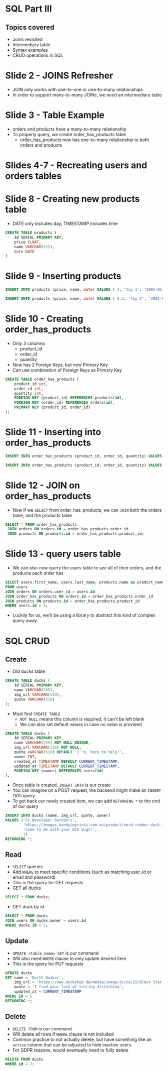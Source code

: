 # SQL Part III

## Topics covered

-   Joins revisited
-   Intermediary table
-   Syntax examples
-   CRUD operations in SQL

# Slide 2 - JOINS Refresher

-   JOIN only works with one-to-one or one-to-many relationships
-   In order to support many-to-many JOINs, we need an intermediary table

# Slide 3 - Table Example

-   orders and products have a many-to-many relationship
-   To properly query, we create order_has_products table
    -   order_has_products now has one-to-many relationship to both orders and products

# Slides 4-7 - Recreating users and orders tables

# Slide 8 - Creating new products table

-   DATE only includes day, TIMESTAMP includes time

```sql
CREATE TABLE products (
    id SERIAL PRIMARY KEY,
    price FLOAT,
    name VARCHAR(255),
    date DATE
)
```

# Slide 9 - Inserting products

```sql
INSERT INTO products (price, name, date) VALUES ( 2, 'toy 1', '2001-01-01 00:00:00');

INSERT INTO products (price, name, date) VALUES ( 6.2, 'toy 2', '2001-01-01 00:00:00');
```

# Slide 10 - Creating order_has_products

-   Only 3 columns
    -   product_id
    -   order_id
    -   quantity
-   Now has 2 Foreign Keys, but now Primary Key
-   Can use combination of Foreign Keys as Primary Key

```sql
CREATE TABLE order_has_products (
    product_id int,
    order_id int,
    quantity int,
    FOREIGN KEY (product_id) REFERENCES products(id),
    FOREIGN KEY (order_id) REFERENCES orders(id),
    PRIMARY KEY (product_id, order_id)
);
```

# Slide 11 - Inserting into order_has_products

```sql
INSERT INTO order_has_products (product_id, order_id, quantity) VALUES (1, 2, 10);

INSERT INTO order_has_products (product_id, order_id, quantity) VALUES (1, 1, 2);
```

# Slide 12 - JOIN on order_has_products

-   Now if we `SELECT` from order_has_products, we can `JOIN` both the orders table, and the products table

```sql
SELECT * FROM order_has_products
 JOIN orders ON orders.id = order_has_products.order_id
 JOIN products ON products.id = order_has_products.product_id;
```

# Slide 13 - query users table

-   We can also now query the users table to see all of their orders, and the products each order has

```sql
SELECT users.first_name, users.last_name, products.name as product_name, order_has_products.quantity
FROM users
JOIN orders ON orders.user_id = users.id
JOIN order_has_products ON orders.id = order_has_products.order_id
JOIN products ON products.id = order_has_products.product_id
WHERE users.id = 1;
```

-   Luckily for us, we'll be using a library to abstract this kind of complex query away.

# SQL CRUD

## Create

-   Old ducks table

```sql
CREATE TABLE ducks (
    id SERIAL PRIMARY KEY,
    name VARCHAR(255),
    img_url VARCHAR(510),
    quote VARCHAR(510)
);
```

-   Must first `CREATE TABLE`
    -   `NOT NULL` means this column is required, it can't be left blank
    -   We can also set default values in case no value is provided

```sql
CREATE TABLE ducks (
    id SERIAL PRIMARY KEY,
    name VARCHAR(255) NOT NULL UNIQUE,
    img_url VARCHAR(510) NOT NULL,
    quote VARCHAR(510) DEFAULT 'I''m, here to help!',
    owner INT,
    created_at TIMESTAMP DEFAULT CURRENT_TIMESTAMP,
    updated_at TIMESTAMP DEFAULT CURRENT_TIMESTAMP,
    FOREIGN KEY (owner) REFERENCES users(id)
);
```

-   Once table is created, `INSERT INTO` is our create
-   You can imagine on a POST request, the backend might make an `INSERT INTO` query
-   To get back our newly created item, we can add `RETURNING *` to the end of our query

```sql
INSERT INTO ducks (name, img_url, quote, owner)
VALUES ('Sr Developer Duckbert',
        'https://images.handyimprints.com.au/product/nerd-rubber-duck.jpg',
        'Come to me with your BIG bugs!',
        1)
RETURNING *;
```

## Read

-   `SELECT` queries
-   Add `WHERE` to meet specific conditions (such as matching user_id or email and password)
-   This is the query for GET requests
-   GET all ducks

```sql
SELECT * FROM ducks;
```

-   GET duck by id

```sql
SELECT * FROM ducks
JOIN users ON ducks.owner = users.id
WHERE ducks.id = 5;
```

## Update

-   `UPDATE <table_name> SET` is our command
-   Will also need `WHERE` clause to only update desired item
-   This is the query for PUT requests

```sql
UPDATE ducks
SET name = 'Darth Quaker',
    img_url = 'https://www.duckshop.de/media/image/3c/ce/25/Black_Star_Badeente_58495616_4_600x600.jpg',
    quote = 'I find your lack of testing disturbing',
    updated_at = CURRENT_TIMESTAMP
WHERE id = 5
RETURNING *;
```

## Delete

-   `DELETE FROM` is our command
-   Will delete all rows if `WHERE` clause is not included
-   Common practice to not actually delete, but have something like an `active` column that can be adjusted to hide inactive users
-   For GDPR reasons, would eventually need to fully delete

```sql
DELETE FROM ducks
WHERE id = 7;
```
